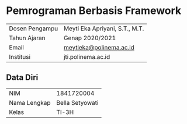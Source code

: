 # Pemrograman Berbasis Framework
|  |  |
|--|--|
| Dosen Pengampu | Meyti Eka Apriyani, S.T., M.T. |
| Tahun Ajaran | Genap 2020/2021 |
| Email | meytieka@polinema.ac.id |
| Institusi | jti.polinema.ac.id |

## Data Diri

|  |  |
|--|--|
| NIM | 1841720004 |
| Nama Lengkap | Bella Setyowati |
| Kelas | TI-3H |
